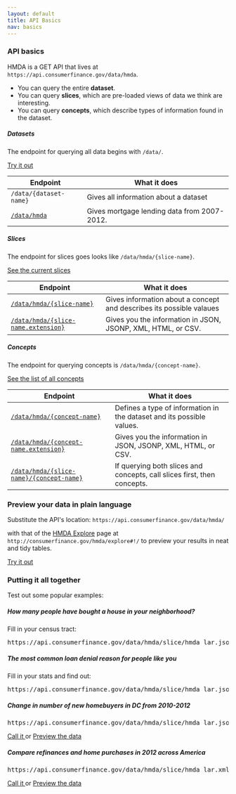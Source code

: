 ```yaml
---
layout: default
title: API Basics
nav: basics
---
```


### API basics

HMDA is a GET API that lives at ```https://api.consumerfinance.gov/data/hmda```.

- You can query the entire **dataset**.
- You can query **slices**, which are pre-loaded views of data we think are interesting.
- You can query **concepts**, which describe types of information found in the dataset.

##### Datasets
The endpoint for querying all data begins with ```/data/```.  

<a href="console/#!/data/getDataset_get_1" class="action-arrow"> Try it out <i class="icon-right"> </i></a>


| Endpoint | What it does |
| ------------- | -------------|
| ```/data/{dataset-name}``` | Gives all information about a dataset 
| [```/data/hmda```](https://api.consumerfinance.gov/data/hmda) | Gives mortgage lending data from 2007-2012.


##### Slices
The endpoint for slices goes looks like ```/data/hmda/{slice-name}```. 

<a href="console/#!/hmda/querySliceHmda_get_2" class="action-arrow"> See the current slices <i class="icon-right"> </i></a>


| Endpoint | What it does |
| ------------- | -------------|
| [```/data/hmda/{slice-name}```](https://api.consumerfinance.gov/data/hmda/slice) | Gives information about a concept and describes its possible valaues
| [```/data/hmda/{slice-name.extension}```](https://api.consumerfinance.gov/data/hmda/concept/as_of_year.json) | Gives you the information in JSON, JSONP, XML, HTML, or CSV.

##### Concepts
The endpoint for querying concepts is ```/data/hmda/{concept-name}```.  

<a href="console/#!/hmda/getConceptHmda_get_1" class="action-arrow"> See the list of all concepts <i class="icon-right"> </i></a>

| Endpoint | What it does |
| ------------- | -------------|
| [```/data/hmda/{concept-name}```](https://api.consumerfinance.gov/data/hmda/slice/application_groups) | Defines a type of information in the dataset and its possible values.
| [```/data/hmda/{concept-name.extension}```](https://api.consumerfinance.gov/data/hmda/slice/application_groups.json) | Gives you the information in JSON, JSONP, XML, HTML, or CSV.
| [```/data/hmda/{slice-name}/{concept-name}```](https://api.consumerfinance.gov/data/hmda/slice/application_groups.json) | If querying both slices and concepts, call slices first, then concepts.

### Preview your data in plain language
Substitute the API's location: ```https://api.consumerfinance.gov/data/hmda/```

with that of the [HMDA Explore](http://consumerfinance.gov/hmda/explore) page at ```http://consumerfinance.gov/hmda/explore#!/``` to preview your results in neat and tidy tables.

<a href="http://www.consumerfinance.gov/hmda/explore#!/&amp;section=filters" class="action-arrow"> Try it out <i class="icon-right"> </i></a>


### Putting it all together
Test out some popular examples:
##### How many people have bought a house in your neighborhood?
Fill in your census tract:
<pre>https://api.consumerfinance.gov/data/hmda/slice/hmda_lar.json?#!/as_of_year=2012&amp;state_code-1=11&amp;county_code-1=001&amp;census_tract_number-1={YOUR CENSUS TRACT}&amp;property_type=1,2&amp;owner_occupancy=1&amp;action_taken=1&amp;loan_purpose=1&amp;lien_status=1</pre>

##### The most common loan denial reason for people like you
Fill in your stats and find out:

<pre>https://api.consumerfinance.gov/data/hmda/slice/hmda_lar.json?#!/as_of_year=2012&amp;msamd-1={YOUR METRO AREA}&amp;property_type=1&amp;owner_occupancy=1&amp;loan_purpose=1&amp;lien_status=1&amp;applicant_sex={SEX}&amp;applicant_race_1={RACE}&amp;applicant_ethnicity={ETHNICITY}&amp;applicant_income_000s-min&gt;{MIN INCOME}&amp;applicant_income_000s-max&lt;{MAX INCOME}&amp;select=denial_reason_name_1,count&amp;section=summary</pre>


##### Change in number of new homebuyers in DC from 2010-2012
<pre>https://api.consumerfinance.gov/data/hmda/slice/hmda_lar.json?#!/as_of_year=2012,2011,2010&amp;state_code=11&amp;property_type=1,2&amp;owner_occupancy=1&amp;lien_status=1&amp;action_taken=1&amp;select=state_name,county_name,as_of_year,count</pre>
<a href="https://api.consumerfinance.gov/data/hmda/slice/hmda_lar.json?#!/as_of_year=2012,2011,2010&amp;state_code=11&amp;property_type=1,2&amp;owner_occupancy=1&amp;lien_status=1&amp;action_taken=1&amp;select=state_name,county_name,as_of_year,count&amp;" class="action-arrow">Call it <i class="icon-right"> </i></a> or <a href="http://www.consumerfinance.gov/hmda/explore#!/as_of_year=2012,2011,2010&amp;state_code=11&amp;property_type=1,2&amp;owner_occupancy=1&amp;lien_status=1&amp;action_taken=1&amp;select=state_name,county_name,as_of_year,count&amp;" class="action-arrow">Preview the data<i class="icon-right"> </i></a>

##### Compare refinances and home purchases in 2012 across America
<pre>https://api.consumerfinance.gov/data/hmda/slice/hmda_lar.xml?#!/property_type=1,2&amp;action_taken=1&amp;select=as_of_year,loan_purpose_name,count&amp;section=summary</pre>
<a class="action-arrow" href="https://api.consumerfinance.gov/data/hmda/slice/hmda_lar.xml?#!/property_type=1,2&amp;action_taken=1&amp;select=as_of_year,loan_purpose_name,count&amp;section=summary">Call it <i class="icon-right"> </i></a> or <a class="action-arrow" href="http://www.consumerfinance.gov/hmda/explore.html#!/property_type=1,2&amp;action_taken=1&amp;select=as_of_year,loan_purpose_name,count&amp;section=summary">Preview the data <i class="icon-right"> </i></a>


<body id="basics"></body>